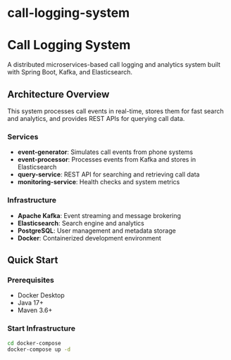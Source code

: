# call-logging-system

# Call Logging System

A distributed microservices-based call logging and analytics system built with Spring Boot, Kafka, and Elasticsearch.

## Architecture Overview

This system processes call events in real-time, stores them for fast search and analytics, and provides REST APIs for querying call data.

### Services
- **event-generator**: Simulates call events from phone systems
- **event-processor**: Processes events from Kafka and stores in Elasticsearch  
- **query-service**: REST API for searching and retrieving call data
- **monitoring-service**: Health checks and system metrics

### Infrastructure
- **Apache Kafka**: Event streaming and message brokering
- **Elasticsearch**: Search engine and analytics  
- **PostgreSQL**: User management and metadata storage
- **Docker**: Containerized development environment

## Quick Start

### Prerequisites
- Docker Desktop
- Java 17+
- Maven 3.6+

### Start Infrastructure
```bash
cd docker-compose
docker-compose up -d
